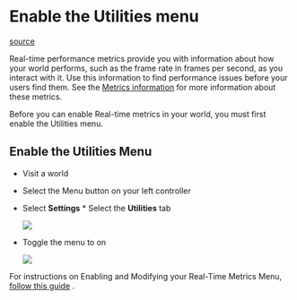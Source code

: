# Enable the Utilities menu

[source](https://developers.meta.com/horizon-worlds/learn/documentation/performance-best-practices-and-tooling/performance-tools/enable-the-utilities-menu)

Real-time performance metrics provide you with information about how your world performs, such as the frame rate in frames per second, as you interact with it. Use this information to find performance issues before your users find them. See the [Metrics information](/horizon-worlds/learn/documentation/performance-best-practices-and-tooling/performance-tools/world-analytics#supported-metrics) for more information about these metrics.

Before you can enable Real-time metrics in your world, you must first enable the Utilities menu.

## Enable the Utilities Menu

*   Visit a world

*   Select the Menu button on your left controller

*   Select **Settings** *   Select the **Utilities** tab 
    
    ![](https://scontent.flba1-1.fna.fbcdn.net/v/t39.2365-6/452934280_512510991286857_4744969271429485312_n.png?_nc_cat=109&ccb=1-7&_nc_sid=e280be&_nc_ohc=Kcih_v2RmXAQ7kNvwFqa5iD&_nc_oc=AdlyLtuWbybHORL_-o_BMEsHGiYZxe357oULWOi0nwd_gABY9KEkNfgQQIkKUTAVlos&_nc_zt=14&_nc_ht=scontent.flba1-1.fna&_nc_gid=QARwrKineSJ9cePByQmBZw&oh=00_AfSZWoNqFxdoO3iZRFsPLnRv8MfjNWluHVy4T7GRvS8NMA&oe=689BB085) 

*   Toggle the menu to on 
    
    ![](https://scontent.flba1-1.fna.fbcdn.net/v/t39.2365-6/452868160_512511001286856_1340636166165767619_n.png?_nc_cat=101&ccb=1-7&_nc_sid=e280be&_nc_ohc=1k3SPPU98jEQ7kNvwFJu-VO&_nc_oc=Adm31CoVuMpfcTqzOohL2Yski8rKZzXsxz6QXb-lkhbbip3mTG-puNMqMNHLIYtluCA&_nc_zt=14&_nc_ht=scontent.flba1-1.fna&_nc_gid=QARwrKineSJ9cePByQmBZw&oh=00_AfScOBJLfi_2r0Zpe9hVAmRznMkuuB-HQS-cqS4xspS2Xg&oe=689B9CBE) 

For instructions on Enabling and Modifying your Real-Time Metrics Menu, [follow this guide](/horizon-worlds/learn/documentation/performance-best-practices-and-tooling/performance-tools/enabling-and-modifying-the-realtime-metrics-panel/) .

 

 

 

 

 

 

 

 

 

 

 

 

 

 

 

 

 

 

 

 

 

 

 

 

 

 

 

 

 

 

 

 

 

 

 

 

 

 

 

 

 

 

 

 

 

 

 

 